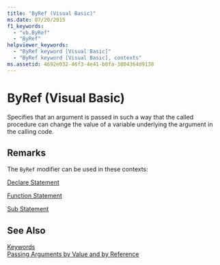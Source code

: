 ```yaml
---
title: "ByRef (Visual Basic)"
ms.date: 07/20/2015
f1_keywords: 
  - "vb.ByRef"
  - "ByRef"
helpviewer_keywords: 
  - "ByRef keyword [Visual Basic]"
  - "ByRef keyword [Visual Basic], contexts"
ms.assetid: 4692e032-46f3-4e41-b0fa-3004364d9138
---
```

# ByRef (Visual Basic)
Specifies that an argument is passed in such a way that the called procedure can change the value of a variable underlying the argument in the calling code.  
  
## Remarks  
 The `ByRef` modifier can be used in these contexts:  
  
 [Declare Statement](../../../visual-basic/language-reference/statements/declare-statement.md)  
  
 [Function Statement](../../../visual-basic/language-reference/statements/function-statement.md)  
  
 [Sub Statement](../../../visual-basic/language-reference/statements/sub-statement.md)  
  
## See Also  
 [Keywords](../../../visual-basic/language-reference/keywords/index.md)  
 [Passing Arguments by Value and by Reference](../../../visual-basic/programming-guide/language-features/procedures/passing-arguments-by-value-and-by-reference.md)
